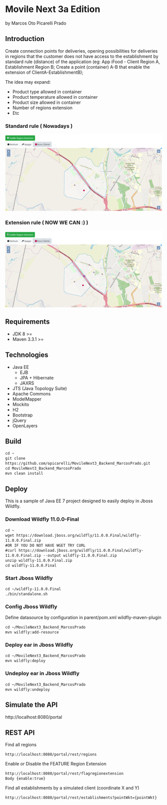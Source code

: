 # Movile Next 3a Edition
by Marcos Oto Picarelli Prado

## Introduction

Create connection points for deliveries, opening possibilities for deliveries in regions that the customer does not have access to the establishment by standard rule (distance) of the application (eg: App iFood - Client Region A, Establishment Region B; Create a point (container) A-B that enable the extension of ClientA-EstablishmentB);

The idea may expand:
 - Product type allowed in container
 - Product temperature allowed in container
 - Product size allowed in container
 - Number of regions extension
 - Etc

### Standard rule ( Nowadays )
![alt Image how a client see establishments today](docs/how-a-client-see-establishments-today.png)

### Extension rule ( NOW WE CAN :) )
![alt Image how a client WILL see establishments](docs/how-a-client-WILL-see-establishments.png)

## Requirements
 - JDK 8 >=
 - Maven 3.3.1 >=

## Technologies
 - Java EE
    - EJB
    - JPA + Hibernate
    - JAXRS
 - JTS (Java Topology Suite)
 - Apache Commons
 - ModelMapper
 - Mockito
 - H2
 - Bootstrap
 - jQuery
 - OpenLayers

## Build

```console
cd ~
git clone https://github.com/opicarelli/MovileNext3_Backend_MarcosPrado.git
cd MovileNext3_Backend_MarcosPrado
mvn clean install
```

## Deploy

This is a sample of Java EE 7 project designed to easily deploy in Jboss Wildfly.

### Download Wildfly 11.0.0-Final
```console
cd ~
wget https://download.jboss.org/wildfly/11.0.0.Final/wildfly-11.0.0.Final.zip
#OR IF YOU DO NOT HAVE WGET TRY CURL
#curl https://download.jboss.org/wildfly/11.0.0.Final/wildfly-11.0.0.Final.zip --output wildfly-11.0.0.Final.zip
unzip wildfly-11.0.0.Final.zip
cd wildfly-11.0.0.Final
```

### Start Jboss Wildfly
```console
cd ~/wildfly-11.0.0.Final
./bin/standalone.sh
```

### Config Jboss Wildfly

Define datasource by configuration in parent/pom.xml wildfly-maven-plugin
```console
cd ~/MovileNext3_Backend_MarcosPrado
mvn wildfly:add-resource 
```

### Deploy ear in Jboss Wildfly
```console
cd ~/MovileNext3_Backend_MarcosPrado
mvn wildfly:deploy 
```

### Undeploy ear in Jboss Wildfly
```console
cd ~/MovileNext3_Backend_MarcosPrado
mvn wildfly:undeploy 
```

## Simulate the API

http://localhost:8080/portal

## REST API

Find all regions
```console
http://localhost:8080/portal/rest/regions
```

Enable or Disable the FEATURE Region Extension
```console
http://localhost:8080/portal/rest/flagregionextension
Body {enable:true}
```

Find all establishments by a simulated client (coordinate X and Y)
```console
http://localhost:8080/portal/rest/establishments?pointWkt={pointWkt}
```
